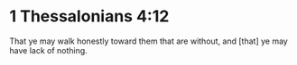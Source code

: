# 1 Thessalonians 4:12

That ye may walk honestly toward them that are without, and [that] ye may have lack of nothing.